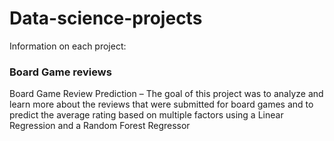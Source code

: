 # Data-science-projects

Information on each project:

### Board Game reviews

Board Game Review Prediction – The goal of this project was to analyze and learn more about the reviews that were submitted for board games and to predict the average rating based on multiple factors using a Linear Regression and a Random Forest Regressor

